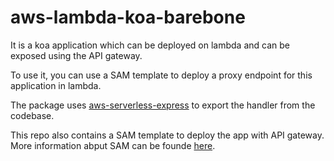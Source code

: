 # aws-lambda-koa-barebone
It is a koa application which can be deployed on lambda and can be exposed using the API gateway.

To use it, you can use a SAM template to deploy a proxy endpoint for this application in lambda.

The package uses [aws-serverless-express](https://github.com/awslabs/aws-serverless-express) to export the handler from the codebase.

This repo also contains a SAM template to deploy the app with API gateway. More information abput SAM can be founde [here](https://github.com/awslabs/serverless-application-model).
